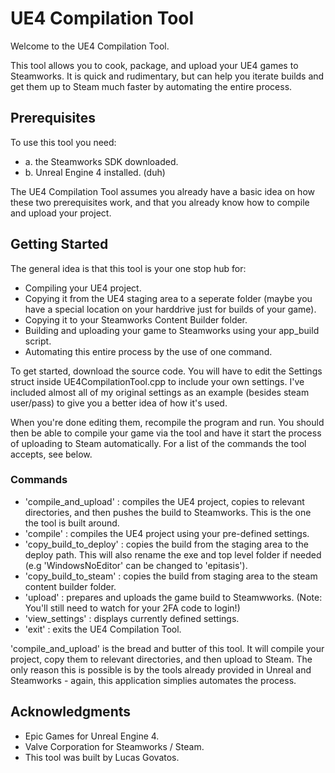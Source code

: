 # UE4 Compilation Tool

Welcome to the UE4 Compilation Tool.

This tool allows you to cook, package, and upload your UE4 games to Steamworks. It is quick and rudimentary, but can help you iterate builds and get them up to Steam much faster by automating the entire process.

## Prerequisites 

To use this tool you need:
* a. the Steamworks SDK downloaded.
* b. Unreal Engine 4 installed. (duh)

The UE4 Compilation Tool assumes you already have a basic idea on how these two prerequisites work, and that you already know how to compile and upload your project. 

## Getting Started

The general idea is that this tool is your one stop hub for:
* Compiling your UE4 project.
* Copying it from the UE4 staging area to a seperate folder (maybe you have a special location on your harddrive just for builds of your game).
* Copying it to your Steamworks Content Builder folder.
* Building and uploading your game to Steamworks using your app_build script.
* Automating this entire process by the use of one command. 

To get started, download the source code. You will have to edit the Settings struct inside UE4CompilationTool.cpp to include your own settings. I've included almost all of my original settings as an example (besides steam user/pass) to give you a better idea of how it's used. 

When you're done editing them, recompile the program and run. You should then be able to compile your game via the tool and have it start the process of uploading to Steam automatically. For a list of the commands the tool accepts, see below. 

### Commands

* 'compile_and_upload' : compiles the UE4 project, copies to relevant directories, and then pushes the build to Steamworks. This is the one the tool is built around.
* 'compile' : compiles the UE4 project using your pre-defined settings.
* 'copy_build_to_deploy' : copies the build from the staging area to the deploy path. This will also rename the exe and top level folder if needed (e.g 'WindowsNoEditor' can be changed to 'epitasis').
* 'copy_build_to_steam' : copies the build from staging area to the steam content builder folder.
* 'upload' : prepares and uploads the game build to Steamwworks. (Note: You'll still need to watch for your 2FA code to login!)
* 'view_settings' : displays currently defined settings.
* 'exit' : exits the UE4 Compilation Tool.

'compile_and_upload' is the bread and butter of this tool. It will compile your project, copy them to relevant directories, and then upload to Steam. The only reason this is possible is by the tools already provided in Unreal and Steamworks - again, this application simplies automates the process. 

## Acknowledgments

* Epic Games for Unreal Engine 4.
* Valve Corporation for Steamworks / Steam.
* This tool was built by Lucas Govatos.
